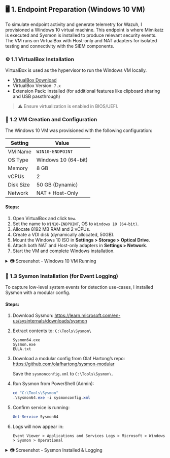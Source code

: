 ## 🖥️ 1. Endpoint Preparation (Windows 10 VM)

To simulate endpoint activity and generate telemetry for Wazuh, I provisioned a Windows 10 virtual machine. This endpoint is where Mimikatz is executed and Sysmon is installed to produce relevant security events. The VM runs on VirtualBox with Host-only and NAT adapters for isolated testing and connectivity with the SIEM components.

### ⚙️ 1.1 VirtualBox Installation

VirtualBox is used as the hypervisor to run the Windows VM locally.

- [VirtualBox Download](https://www.virtualbox.org/wiki/Downloads)
- VirtualBox Version: `7.x`
- Extension Pack: Installed (for additional features like clipboard sharing and USB passthrough)

> ⚠️ Ensure virtualization is enabled in BIOS/UEFI.

### 🧱 1.2 VM Creation and Configuration

The Windows 10 VM was provisioned with the following configuration:

| Setting        | Value             |
|----------------|------------------|
| VM Name        | `WIN10-ENDPOINT` |
| OS Type        | Windows 10 (64-bit) |
| Memory         | 8 GB              |
| vCPUs          | 2                 |
| Disk Size      | 50 GB (Dynamic)   |
| Network        | NAT + Host-Only   |

#### Steps:

1. Open VirtualBox and click `New`.
2. Set the name to `WIN10-ENDPOINT`, OS to `Windows 10 (64-bit)`.
3. Allocate 8192 MB RAM and 2 vCPUs.
4. Create a VDI disk (dynamically allocated, 50GB).
5. Mount the Windows 10 ISO in **Settings > Storage > Optical Drive**.
6. Attach both NAT and Host-only adapters in **Settings > Network**.
7. Start the VM and complete Windows installation.

<details>
<summary>📷 Screenshot - Windows 10 VM Running</summary>

![VM Running](https://github.com/user-attachments/assets/506d1411-27de-4d89-bfc7-c055f131641e)

</details>

### 🔧 1.3 Sysmon Installation (for Event Logging)

To capture low-level system events for detection use-cases, I installed Sysmon with a modular config.

#### Steps:

1. Download Sysmon: https://learn.microsoft.com/en-us/sysinternals/downloads/sysmon  
2. Extract contents to: `C:\Tools\Sysmon\`

    ```
    Sysmon64.exe
    Sysmon.exe
    EULA.txt
    ```

3. Download a modular config from Olaf Hartong’s repo:  
   https://github.com/olafhartong/sysmon-modular

   Save the `sysmonconfig.xml` to `C:\Tools\Sysmon\`.

4. Run Sysmon from PowerShell (Admin):

    ```powershell
    cd "C:\Tools\Sysmon"
    .\Sysmon64.exe -i sysmonconfig.xml
    ```

5. Confirm service is running:

    ```powershell
    Get-Service Sysmon64
    ```

6. Logs will now appear in:

    ```
    Event Viewer > Applications and Services Logs > Microsoft > Windows > Sysmon > Operational
    ```

<details>
<summary>📷 Screenshot - Sysmon Installed & Logging</summary>

![Sysmon Install](https://github.com/user-attachments/assets/49689296-824d-402a-98a2-85339b9556e5)
![Sysmon Logs](https://github.com/user-attachments/assets/69e4bc39-6727-4931-a485-9eb6be50ca22)

</details>
